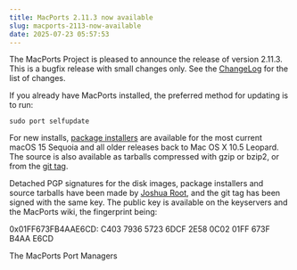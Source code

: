 ```yaml
---
title: MacPorts 2.11.3 now available
slug: macports-2113-now-available
date: 2025-07-23 05:57:53
---
```


The MacPorts Project is pleased to announce the release of version
2.11.3. This is a bugfix release with small changes only. See the
[ChangeLog][1] for the list of changes.

If you already have MacPorts installed, the preferred method for
updating is to run:

    sudo port selfupdate

For new installs, [package installers][2] are available for the most current
macOS 15 Sequoia and all older releases back to Mac OS X 10.5 Leopard. The
source is also available as tarballs compressed with gzip or bzip2, or from the
[git tag][3].

Detached PGP signatures for the disk images, package installers and
source tarballs have been made by [Joshua Root][4], and the git tag has
been signed with the same key. The public key is available on the
keyservers and the MacPorts wiki, the fingerprint being:

0x01FF673FB4AAE6CD: C403 7936 5723 6DCF 2E58  0C02 01FF 673F B4AA E6CD

The MacPorts Port Managers

[1]: <https://github.com/macports/macports-base/blob/release-2.11/ChangeLog>
[2]: <https://www.macports.org/install.php>
[3]: <https://github.com/macports/macports-base/releases/tag/v2.11.3>
[4]: <https://trac.macports.org/wiki/jmr>
